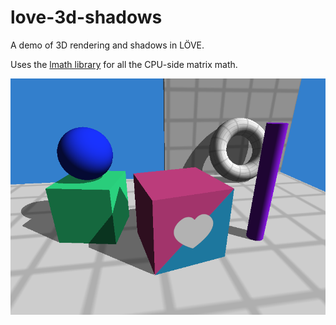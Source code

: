# love-3d-shadows
A demo of 3D rendering and shadows in LÖVE.

Uses the [lmath library](https://github.com/ShoesForClues/lmath) for all the CPU-side matrix math.


![Screenshot](screenshots/screenshot_1.png)